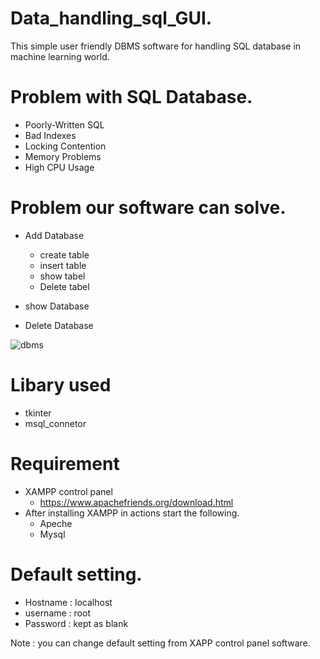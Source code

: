 # Data_handling_sql_GUI.
  
  This simple user friendly  DBMS software for handling SQL database in machine learning world.  
  
# Problem with SQL Database.

  * Poorly-Written SQL
  * Bad Indexes
  * Locking Contention
  * Memory Problems
  * High CPU Usage
  
 #  Problem our software can solve.
 
  * Add Database
  
      * create table
      * insert table
      * show tabel
      * Delete tabel
      
  * show Database
  * Delete Database
  
  ![dbms](https://user-images.githubusercontent.com/43112861/61234486-07808f00-a6e8-11e9-951c-e85525eb4013.JPG)

# Libary used

  * tkinter
  * msql_connetor
  
# Requirement 

  * XAMPP control panel
      * https://www.apachefriends.org/download.html
  * After installing XAMPP in actions start the following.
      * Apeche 
      * Mysql
      
# Default setting.

   * Hostname : localhost
   * username : root
   * Password : kept as blank

Note : you can change default setting from XAPP control panel software.


  
 
  
  
